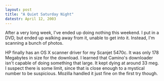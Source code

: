 ```yaml
---
layout: post
title: "A Quiet Saturday Night"
datestr: April 12, 2003
---
```


After a very long week, I've ended up doing nothing this weekend.  I put in a DVD, but ended up walking away from it, unable to get into it.  Instead, I'm scanning a bunch of photos.

HP finally has an OS X scanner driver for my Scanjet 5470c.  It was only 178 Megabytes in size for the download.  I learned that Camino's downloader isn't capable of doing something that large.  It kept dying at around 33 meg.  I suspect there is some limit, since that is close enough to a mystical number to be suspicious.  Mozilla handled it just fine on the first try though.

